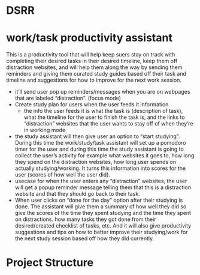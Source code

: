 # DSRR

# work/task productivity assistant

This is a productivity tool that will help keep suers stay on track with completing their desired tasks in their desired timeline, keep them off distraction websites, and will help them along the way by sending them reminders and giving them curated study guides based off their task and timeline and suggestions for how to improve for the next work session. 

- it’ll send user pop up reminders/messages when you are on webpages that are labeled “distraction”. (focus mode)
- Create study plan for users when the user feeds it information
    - the info the user feeds it is what the task is (description of task), what the timeline for the user to finish the task is, and the links to “distraction” websites that the user wants to stay off of when they’re in working mode
- the study assistant will then give user an option to “start studying”. During this time the work/study/task assistant will set up a pomodoro timer for the user and during this time the study assistant is going to collect the user’s activity for example what websites it goes to, how long they spend on the distraction websites, how long user spends on actually studying/working. It turns this information into scores for the user (scores of how well the user did).
- usecase for when the user enters any “distraction” websites, the user will get a popup reminder message telling them that this is a distraction website and that they should go back to their task.
- When user clicks on “done for the day” option after their studying is done. The assistant will give them a summary of how well they did so give the scores of the time they spent studying and the time they spent on distractions. how many tasks they got done from their desired/created checklist of tasks, etc. And it will also give productivity suggestions and tips on how to better improve their studying/work for the next study session based off how they did currently.

# Project Structure


